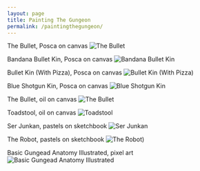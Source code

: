 ```yaml
---
layout: page
title: Painting The Gungeon
permalink: /paintingthegungeon/
---
```

The Bullet, Posca on canvas
![The Bullet](/images/up/art/posca/thebullet.jpeg)

Bandana Bullet Kin, Posca on canvas
![Bandana Bullet Kin](/images/up/art/posca/bandanabulletkin.jpeg)

Bullet Kin (With Pizza), Posca on canvas
![Bullet Kin (With Pizza)](/images/up/art/posca/bulletkinwp.jpeg)

Blue Shotgun Kin, Posca on canvas
![Blue Shotgun Kin](/images/up/art/posca/blueshotgunkin.jpeg)

The Bullet, oil on canvas
![The Bullet](/images/up/art/oil/thebullet.jpeg)

Toadstool, oil on canvas
![Toadstool](/images/up/art/oil/toadstool.jpeg)
 
Ser Junkan, pastels on sketchbook
![Ser Junkan](/images/up/art/pastel/serjunkan.png)
        
The Robot, pastels on sketchbook
![The Robot)](/images/up/art/pastel/therobot.jpeg)

Basic Gungead Anatomy Illustrated, pixel art
![Basic Gungead Anatomy Illustrated](/images/up/art/pixel/bgai.jpeg)

